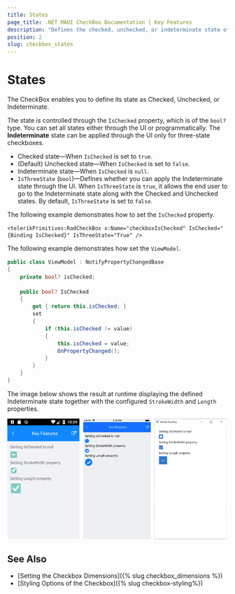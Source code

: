 ```yaml
---
title: States
page_title: .NET MAUI CheckBox Documentation | Key Features
description: "Defines the checked, unchecked, or indeterminate state of the Telerik CheckBox for .NET MAUI."
position: 2
slug: checkbox_states
---
```


# States

The CheckBox enables you to define its state as Checked, Unchecked, or Indeterminate.

The state is controlled through the `IsChecked` property, which is of the `bool?` type. You can set all states either through the UI or programmatically. The **Indeterminate** state can be applied through the UI only for three-state checkboxes.

* Checked state&mdash;When `IsChecked` is set to `true`.
* (Default) Unchecked state&mdash;When `IsChecked` is set to `false`.
* Indeterminate state&mdash;When `IsChecked` is `null`.
* `IsThreeState` (`bool`)&mdash;Defines whether you can apply the Indeterminate state through the UI. When `IsThreeState` is `true`, it allows the end user to go to the Indeterminate state along with the Checked and Unchecked states. By default, `IsThreeState` is set to `false`.

The following example demonstrates how to set the `IsChecked` property.

```XAMl
<telerikPrimitives:RadCheckBox x:Name="checkboxIsChecked" IsChecked="{Binding IsChecked}" IsThreeState="True" />
```

The following example demonstrates how set the `ViewModel`.

```C#
public class ViewModel : NotifyPropertyChangedBase
{
    private bool? isChecked;

    public bool? IsChecked
    {
        get { return this.isChecked; }
        set
        {
            if (this.isChecked != value)
            {
                this.isChecked = value;
                OnPropertyChanged();
            }
        }
    }
}
```

The image below shows the result at runtime displaying the defined Indeterminate state together with the configured `StrokeWidth` and `Length` properties.

![CheckBox Key Feature Example](images/checkbox-features.png)


## See Also

- [Setting the Checkbox Dimensions]({% slug checkbox_dimensions %})
- [Styling Options of the Checkbox]({% slug checkbox-styling%})
